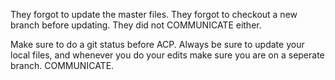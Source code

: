 They forgot to update the master files.
They forgot to checkout a new branch before updating.
They did not COMMUNICATE either. 

Make sure to do a git status before ACP. Always be sure to update your local files, and whenever you do your edits make sure you are on a seperate branch. 
COMMUNICATE.
